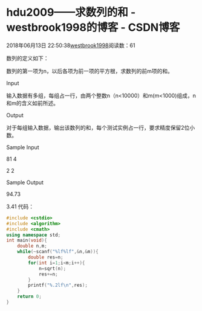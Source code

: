 # hdu2009——求数列的和 - westbrook1998的博客 - CSDN博客





2018年06月13日 22:50:38[westbrook1998](https://me.csdn.net/westbrook1998)阅读数：61








> 
数列的定义如下：  

  数列的第一项为n，以后各项为前一项的平方根，求数列的前m项的和。 

  Input 

  输入数据有多组，每组占一行，由两个整数n（n<10000）和m(m<1000)组成，n和m的含义如前所述。 

  Output 

  对于每组输入数据，输出该数列的和，每个测试实例占一行，要求精度保留2位小数。 

  Sample Input 

  81 4 

  2 2 

  Sample Output 

  94.73 

  3.41
代码：

```cpp
#include <cstdio>
#include <algorithm>
#include <cmath>
using namespace std;
int main(void){
    double n,m;
    while(~scanf("%lf%lf",&n,&m)){
        double res=n;
        for(int i=1;i<m;i++){
            n=sqrt(n);
            res+=n;
        }
        printf("%.2lf\n",res);
    }
    return 0;
}
```





